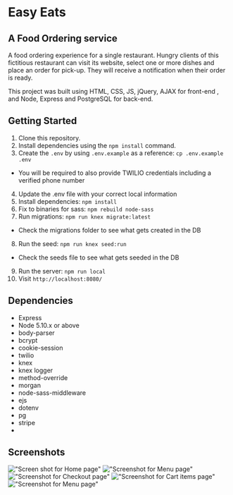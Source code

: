 # Easy Eats

## A Food Ordering service

A food ordering experience for a single restaurant. Hungry clients of this fictitious restaurant can visit its website, select one or more dishes and place an order for pick-up. They will receive a notification when their order is ready.

This project was built using HTML, CSS, JS, jQuery, AJAX for front-end , and Node, Express and PostgreSQL for back-end.

## Getting Started

1. Clone this repository.
2. Install dependencies using the `npm install` command.
3. Create the `.env` by using `.env.example` as a reference: `cp .env.example .env`
  - You will be required to also provide TWILIO credentials including a verified phone number
4. Update the .env file with your correct local information
5. Install dependencies: `npm install`
6. Fix to binaries for sass: `npm rebuild node-sass`
7. Run migrations: `npm run knex migrate:latest`
  - Check the migrations folder to see what gets created in the DB
8. Run the seed: `npm run knex seed:run`
  - Check the seeds file to see what gets seeded in the DB
9. Run the server: `npm run local`
10. Visit `http://localhost:8080/`


## Dependencies

- Express
- Node 5.10.x or above
- body-parser
- bcrypt
- cookie-session
- twilio
- knex
- knex logger
- method-override
- morgan
- node-sass-middleware
- ejs
- dotenv
- pg
- stripe
- 

## Screenshots

!["Screen shot for Home page"](https://github.com/VivekPatel3835/Midterm-food-ordering-project/blob/master/screen_shots/home.png)
!["Screenshot for Menu page"](https://github.com/VivekPatel3835/Midterm-food-ordering-project/blob/master/screen_shots/menu-page.png)
!["Screenshot for Checkout page"](https://github.com/VivekPatel3835/Midterm-food-ordering-project/blob/master/screen_shots/checkout.png)
!["Screenshot for Cart items page"](https://github.com/VivekPatel3835/Midterm-food-ordering-project/blob/master/screen_shots/cart_items.png)
!["Screenshot for Menu page"](https://github.com/VivekPatel3835/Midterm-food-ordering-project/blob/master/screen_shots/menu-page2.png)
